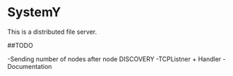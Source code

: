 # SystemY
This is a distributed file server.

##TODO

-Sending number of nodes after node DISCOVERY
-TCPListner + Handler
-Documentation
